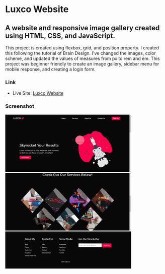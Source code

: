 <h1>Luxco Website</h1>

<h2>A website and responsive image gallery created using HTML, CSS, and JavaScript.</h2>

<p>This project is created using flexbox, grid, and position property. I created this following the tutorial of Brain Design. I've changed the images, color scheme, and updated the values of measures from px to rem and em. This project was beginner friendly to create an image gallery, sidebar menu for mobile response, and creating a login form.</p>

### Link

- Live Site: [Luxco Website](https://leslielopez25.github.io/Beginner-Website/)

### Screenshot

<img src="/screenshots/desktop.png" width="400">
<img src="/screenshots/desktop-2.png" width="400">
<img src="/screenshots/desktop-3.png" width="400">
